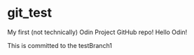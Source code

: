 # git_test

My first (not technically) Odin Project GitHub repo!
Hello Odin!

This is committed to the testBranch1